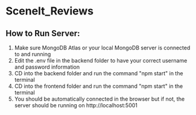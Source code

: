 # SceneIt_Reviews

## How to Run Server:
1. Make sure MongoDB Atlas or your local MongoDB server is connected to and running
2. Edit the .env file in the backend folder to have your correct username and password information
3. CD into the backend folder and run the command "npm start" in the terminal
4. CD into the frontend folder and run the command "npm start" in the terminal
5. You should be automatically connected in the browser but if not, the server should be running on http://localhost:5001

